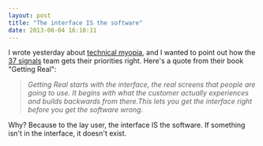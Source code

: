 ```yaml
---
layout: post
title: "The interface IS the software"
date: 2013-08-04 16:10:11
---
```


<p class="p1">
  I wrote yesterday about <a href="http://bryanbraun.com/2013/08/03/technical-myopia" title="Technical Myopia">technical myopia</a>, and I wanted to point out how the <a href="http://37signals.com/" target="_blank" title="37 Signals">37 signals</a> team gets their priorities right. Here's a quote from their book "Getting Real":
</p>

> <p class="p1">
>   <i>Getting Real starts with the interface, the real screens that people are going to use. It begins with what the customer actually experiences and builds backwards from there.This lets you get the interface right before you get the software wrong.</i>
> </p>

<p class="p1">
  Why? Because to the lay user, the interface IS the software. If something isn't in the interface, it doesn't exist.
</p>